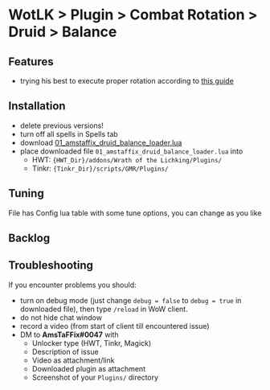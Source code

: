# WotLK > Plugin > Combat Rotation > Druid > Balance

## Features
- trying his best to execute proper rotation according to [this guide](https://www.wowhead.com/wotlk/guide/classes/druid/balance/dps-rotation-cooldowns-abilities-pve)

## Installation
- delete previous versions!
- turn off all spells in Spells tab
- download [01_amstaffix_druid_balance_loader.lua](https://raw.githubusercontent.com/Dream-Weaver-GMR-Profiles-Plugins/public/master/plugins/wotlk/combat_rotation/druid/balance/v1/01_amstaffix_druid_balance_loader.lua)
- place downloaded file `01_amstaffix_druid_balance_loader.lua` into
  - HWT: `{HWT_Dir}/addons/Wrath of the Lichking/Plugins/`
  - Tinkr: `{Tinkr_Dir}/scripts/GMR/Plugins/`

## Tuning
File has Config lua table with some tune options, you can change as you like

## Backlog


## Troubleshooting
If you encounter problems you should:
- turn on debug mode (just change `debug = false` to `debug = true` in downloaded file), then type `/reload` in WoW client.
- do not hide chat window
- record a video (from start of client till encountered issue)
- DM to **AmsTaFFix#0047** with
  - Unlocker type (HWT, Tinkr, Magick)
  - Description of issue
  - Video as attachment/link
  - Downloaded plugin as attachment
  - Screenshot of your `Plugins/` directory
